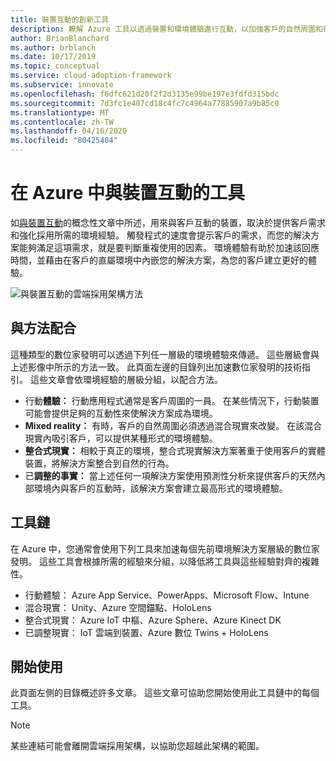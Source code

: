 ```yaml
---
title: 裝置互動的創新工具
description: 瞭解 Azure 工具以透過裝置和環境體驗進行互動，以加強客戶的自然周圍和行為。
author: BrianBlanchard
ms.author: brblanch
ms.date: 10/17/2019
ms.topic: conceptual
ms.service: cloud-adoption-framework
ms.subservice: innovate
ms.openlocfilehash: f6dfc621d20f2f2d3135e99be197e3fdfd315bdc
ms.sourcegitcommit: 7d3fc1e407cd18c4fc7c4964a77885907a9b85c0
ms.translationtype: MT
ms.contentlocale: zh-TW
ms.lasthandoff: 04/16/2020
ms.locfileid: "80425404"
---
```

# <a name="tools-to-interact-with-devices-in-azure"></a>在 Azure 中與裝置互動的工具

如[與裝置互動](../considerations/devices.md)的概念性文章中所述，用來與客戶互動的裝置，取決於提供客戶需求和強化採用所需的環境經驗。 觸發程式的速度會提示客戶的需求，而您的解決方案能夠滿足這項需求，就是要判斷重複使用的因素。 環境體驗有助於加速該回應時間，並藉由在客戶的直屬環境中內嵌您的解決方案，為您的客戶建立更好的體驗。

![與裝置互動的雲端採用架構方法](../../_images/innovate/ambient-experiences.png)

## <a name="alignment-to-the-methodology"></a>與方法配合

這種類型的數位家發明可以透過下列任一層級的環境體驗來傳遞。 這些層級會與上述影像中所示的方法一致。 此頁面左邊的目錄列出加速數位家發明的技術指引。 這些文章會依環境經驗的層級分組，以配合方法。

- 行動**體驗：** 行動應用程式通常是客戶周圍的一員。 在某些情況下，行動裝置可能會提供足夠的互動性來使解決方案成為環境。
- **Mixed reality：** 有時，客戶的自然周圍必須透過混合現實來改變。 在該混合現實內吸引客戶，可以提供某種形式的環境體驗。
- **整合式現實：** 相較于真正的環境，整合式現實解決方案著重于使用客戶的實體裝置，將解決方案整合到自然的行為。
- 已**調整的事實：** 當上述任何一項解決方案使用預測性分析來提供客戶的天然內部環境內與客戶的互動時，該解決方案會建立最高形式的環境體驗。

## <a name="toolchain"></a>工具鏈

在 Azure 中，您通常會使用下列工具來加速每個先前環境解決方案層級的數位家發明。 這些工具會根據所需的經驗來分組，以降低將工具與這些經驗對齊的複雜性。

- 行動體驗： Azure App Service、PowerApps、Microsoft Flow、Intune
- 混合現實： Unity、Azure 空間錨點、HoloLens
- 整合式現實： Azure IoT 中樞、Azure Sphere、Azure Kinect DK
- 已調整現實： IoT 雲端到裝置、Azure 數位 Twins + HoloLens

## <a name="get-started"></a>開始使用

此頁面左側的目錄概述許多文章。 這些文章可協助您開始使用此工具鏈中的每個工具。

> [!NOTE]
> 某些連結可能會離開雲端採用架構，以協助您超越此架構的範圍。
